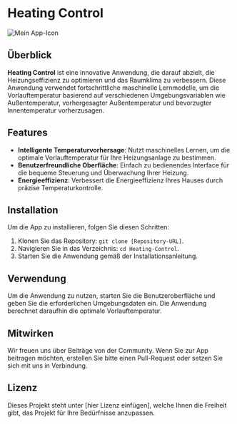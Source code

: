 # Heating Control

![Mein App-Icon](./Heating-Control-UI/Heating-Control-UI/Assets/hc.ico)

## Überblick

**Heating Control** ist eine innovative Anwendung, die darauf abzielt, die Heizungseffizienz zu optimieren und das Raumklima zu verbessern. Diese Anwendung verwendet fortschrittliche maschinelle Lernmodelle, um die Vorlauftemperatur basierend auf verschiedenen Umgebungsvariablen wie Außentemperatur, vorhergesagter Außentemperatur und bevorzugter Innentemperatur vorherzusagen.

## Features

- **Intelligente Temperaturvorhersage**: Nutzt maschinelles Lernen, um die optimale Vorlauftemperatur für Ihre Heizungsanlage zu bestimmen.
- **Benutzerfreundliche Oberfläche**: Einfach zu bedienendes Interface für die bequeme Steuerung und Überwachung Ihrer Heizung.
- **Energieeffizienz**: Verbessert die Energieeffizienz Ihres Hauses durch präzise Temperaturkontrolle.

## Installation

Um die App zu installieren, folgen Sie diesen Schritten:

1. Klonen Sie das Repository: `git clone [Repository-URL]`.
2. Navigieren Sie in das Verzeichnis: `cd Heating-Control`.
3. Starten Sie die Anwendung gemäß der Installationsanleitung.

## Verwendung

Um die Anwendung zu nutzen, starten Sie die Benutzeroberfläche und geben Sie die erforderlichen Umgebungsdaten ein. Die Anwendung berechnet daraufhin die optimale Vorlauftemperatur.

## Mitwirken

Wir freuen uns über Beiträge von der Community. Wenn Sie zur App beitragen möchten, erstellen Sie bitte einen Pull-Request oder setzen Sie sich mit uns in Verbindung.

## Lizenz

Dieses Projekt steht unter [hier Lizenz einfügen], welche Ihnen die Freiheit gibt, das Projekt für Ihre Bedürfnisse anzupassen.
